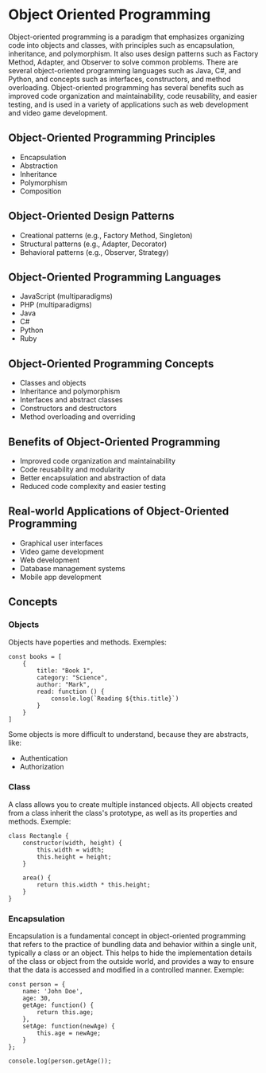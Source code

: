 # Object Oriented Programming

Object-oriented programming is a paradigm that emphasizes organizing code into objects and classes, with principles such as encapsulation, inheritance, and polymorphism. It also uses design patterns such as Factory Method, Adapter, and Observer to solve common problems. There are several object-oriented programming languages such as Java, C#, and Python, and concepts such as interfaces, constructors, and method overloading. Object-oriented programming has several benefits such as improved code organization and maintainability, code reusability, and easier testing, and is used in a variety of applications such as web development and video game development.

## Object-Oriented Programming Principles
- Encapsulation
- Abstraction
- Inheritance
- Polymorphism
- Composition

## Object-Oriented Design Patterns
- Creational patterns (e.g., Factory Method, Singleton)
- Structural patterns (e.g., Adapter, Decorator)
- Behavioral patterns (e.g., Observer, Strategy)

## Object-Oriented Programming Languages
- JavaScript (multiparadigms)
- PHP (multiparadigms)
- Java
- C#
- Python
- Ruby

## Object-Oriented Programming Concepts
- Classes and objects
- Inheritance and polymorphism
- Interfaces and abstract classes
- Constructors and destructors
- Method overloading and overriding

## Benefits of Object-Oriented Programming
- Improved code organization and maintainability
- Code reusability and modularity
- Better encapsulation and abstraction of data
- Reduced code complexity and easier testing

## Real-world Applications of Object-Oriented Programming
- Graphical user interfaces
- Video game development
- Web development
- Database management systems
- Mobile app development

## Concepts
### Objects
Objects have poperties and methods. Exemples:

    const books = [
        {
            title: "Book 1",
            category: "Science",
            author: "Mark",
            read: function () {
                console.log(`Reading ${this.title}`)
            }
        }
    ]

Some objects is more difficult to understand, because they are abstracts, like:
- Authentication
- Authorization

### Class
A class allows you to create multiple instanced objects. All objects created from a class inherit the class's prototype, as well as its properties and methods. Exemple:

    class Rectangle {
        constructor(width, height) {
            this.width = width;
            this.height = height;
        }

        area() {
            return this.width * this.height;
        }
    }

### Encapsulation
Encapsulation is a fundamental concept in object-oriented programming that refers to the practice of bundling data and behavior within a single unit, typically a class or an object. This helps to hide the implementation details of the class or object from the outside world, and provides a way to ensure that the data is accessed and modified in a controlled manner. Exemple: 

    const person = {
        name: 'John Doe',
        age: 30,
        getAge: function() {
            return this.age;
        },
        setAge: function(newAge) {
            this.age = newAge;
        }
    };

    console.log(person.getAge());